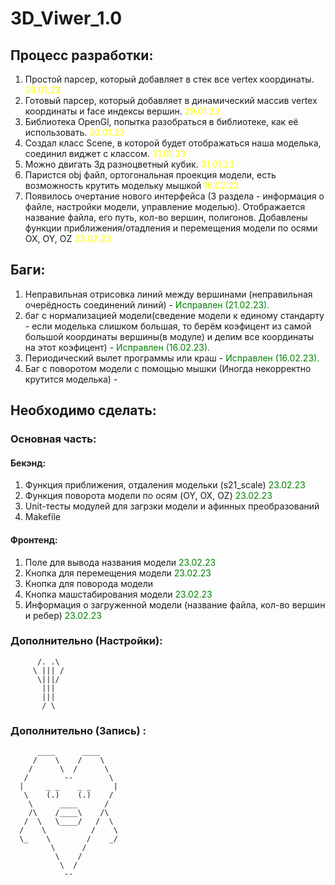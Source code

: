 # 3D_Viwer_1.0

## Процесс разработки:
  1. Простой парсер, который добавляет в стек все vertex координаты. <span style="color:yellow"> 26.01.23</span>
  2. Готовый парсер, который добавляет в динамический массив vertex координаты и face индексы вершин. <span style="color:yellow"> 29.01.23</span>
  3. Библиотека OpenGl, попытка разобраться в библиотеке, как её использовать. <span style="color:yellow"> 30.01.23</span>
  4. Создал класс Scene, в которой будет отображаться наша моделька, соединил виджет с классом. <span style="color:yellow"> 31.01.23</span>
  5. Можно двигать 3д разноцветный кубик. <span style="color:yellow"> 31.01.23</span>
  6. Паристся obj файл, ортогональная проекция модели, есть возможность крутить модельку мышкой <span style="color:yellow"> 16.02.23</span>
  7. Появилось очертание нового интерфейса (3 раздела - информация о файле, настройки модели, управление моделью). Отображается название файла, его путь, кол-во вершин, полигонов. Добавлены функции приближения/отадления и перемещения модели по осями OX, OY, OZ <span style="color:yellow"> 23.02.23</span>

## Баги:
  1. Неправильная отрисовка линий между вершинами (неправильная очерёдность соединений линий) - <span style="color:green"> Исправлен (21.02.23).</span>
  2. баг с нормализацией модели(сведение модели к единому стандарту - если моделька слишком большая, то берём коэфицент из самой большой координаты вершины(в модуле) и делим все координаты на этот коэфицент) - <span style="color:green"> Исправлен (16.02.23).</span>
  3. Периодический вылет программы или краш - <span style="color:green"> Исправлен (16.02.23).</span>
  4. Баг с поворотом модели с помощью мышки (Иногда некорректно крутится моделька) - 


## Необходимо сделать:
### Основная часть:
  #### Бекэнд:

  1. Функция приближения, отдаления модельки (s21_scale) <span style="color:green"> 23.02.23</span>
  2. Функция поворота модели по осям (OY, OX, OZ) <span style="color:green"> 23.02.23</span>
  3. Unit-тесты модулей для загрзки модели и афинных преобразований
  4. Makefile
  
  #### Фронтенд: 
  1. Поле для вывода названия модели <span style="color:green"> 23.02.23</span>
  2. Кнопка для перемещения модели <span style="color:green"> 23.02.23</span>
  3. Кнопка для поворода модели 
  4. Кнопка машстабирования модели <span style="color:green"> 23.02.23</span>
  5. Информация о загруженной модели (название файла, кол-во вершин и ребер) <span style="color:green"> 23.02.23</span>

### Дополнительно (Настройки):
          /. .\
         \ ||| /
          \|||/
           |||
           |||
           / \    

### Дополнительно (Запись) :
          ____      ____
         /    \    /    \
        /      \  /      \
       /        --        \
      |     _ _    _ _     |
       \    (.)    (.)    /
        \      ____      /         
        /\    /____\    /\
       /  \   \____/   /  \
      /    \          /    \
      \_    \        /    _/
             \      /
              \    /
               \  /
                --